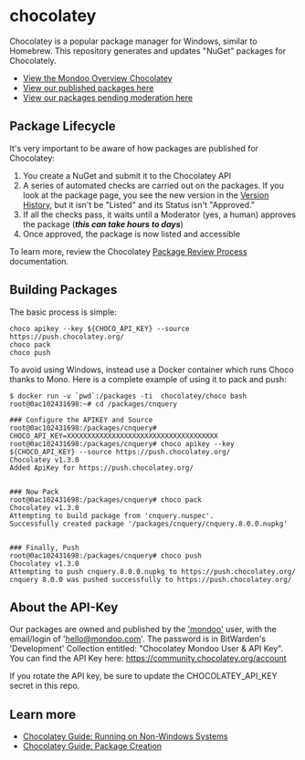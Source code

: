 # chocolatey

Chocolatey is a popular package manager for Windows, similar to Homebrew. This repository generates and updates "NuGet" packages for Chocolately.

- [View the Mondoo Overview Chocolatey](https://community.chocolatey.org/profiles/mondoo)
- [View our published packages here](https://community.chocolatey.org/packages?q=mondoo)
- [View our packages pending moderation here](https://community.chocolatey.org/packages?q=tag%3Amondoo&moderatorQueue=true&moderationStatus=all-statuses&prerelease=false&sortOrder=relevance')

## Package Lifecycle

It's very important to be aware of how packages are published for Chocolatey:

1. You create a NuGet and submit it to the Chocolatey API
2. A series of automated checks are carried out on the packages. If you look at the package page, you see the new version in the [Version History](https://community.chocolatey.org/packages/cnquery#versionhistory), but it isn't be "Listed" and its Status isn't "Approved."
3. If all the checks pass, it waits until a Moderator (yes, a human) approves the package (***this can take hours to days***)
4. Once approved, the package is now listed and accessible

To learn more, review the Chocolatey [Package Review Process](https://docs.chocolatey.org/en-us/community-repository/moderation/#package-review-process) documentation.

## Building Packages

The basic process is simple:

```shell
choco apikey --key ${CHOCO_API_KEY} --source https://push.chocolatey.org/
choco pack
choco push 
```

To avoid using Windows, instead use a Docker container which runs Choco thanks to Mono. Here is a complete example of using it to pack and push:

```shell
$ docker run -v `pwd`:/packages -ti  chocolatey/choco bash
root@0ac102431698:~# cd /packages/cnquery

### Configure the APIKEY and Source
root@0ac102431698:/packages/cnquery# CHOCO_API_KEY=XXXXXXXXXXXXXXXXXXXXXXXXXXXXXXXXXXXXX
root@0ac102431698:/packages/cnquery# choco apikey --key ${CHOCO_API_KEY} --source https://push.chocolatey.org/
Chocolatey v1.3.0
Added ApiKey for https://push.chocolatey.org/


### Now Pack
root@0ac102431698:/packages/cnquery# choco pack
Chocolatey v1.3.0
Attempting to build package from 'cnquery.nuspec'.
Successfully created package '/packages/cnquery/cnquery.8.0.0.nupkg'


### Finally, Push
root@0ac102431698:/packages/cnquery# choco push
Chocolatey v1.3.0
Attempting to push cnquery.8.0.0.nupkg to https://push.chocolatey.org/
cnquery 8.0.0 was pushed successfully to https://push.chocolatey.org/
```

## About the API-Key

Our packages are owned and published by the ['mondoo'](https://community.chocolatey.org/profiles/mondoo) user, with the email/login of 'hello@mondoo.com'. The password is in BitWarden's 'Development' Collection entitled: "Chocolatey Mondoo User & API Key". You can find the API Key here: https://community.chocolatey.org/account

If you rotate the API key, be sure to update the CHOCOLATEY_API_KEY secret in this repo.

## Learn more

* [Chocolatey Guide: Running on Non-Windows Systems](https://docs.chocolatey.org/en-us/guides/non-windows)
* [Chocolatey Guide: Package Creation](https://docs.chocolatey.org/en-us/create/)
